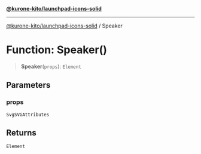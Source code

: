 [**@kurone-kito/launchpad-icons-solid**](../README.md)

***

[@kurone-kito/launchpad-icons-solid](../globals.md) / Speaker

# Function: Speaker()

> **Speaker**(`props`): `Element`

## Parameters

### props

`SvgSVGAttributes`

## Returns

`Element`
